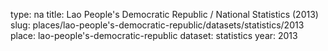 type: na
title: Lao People's Democratic Republic / National Statistics (2013)
slug: places/lao-people's-democratic-republic/datasets/statistics/2013
place: lao-people's-democratic-republic
dataset: statistics
year: 2013
